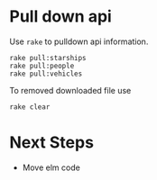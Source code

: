 # Pull down api

Use `rake` to pulldown api information.

    rake pull:starships
    rake pull:people
    rake pull:vehicles

To removed downloaded file use

    rake clear

# Next Steps

* Move elm code
